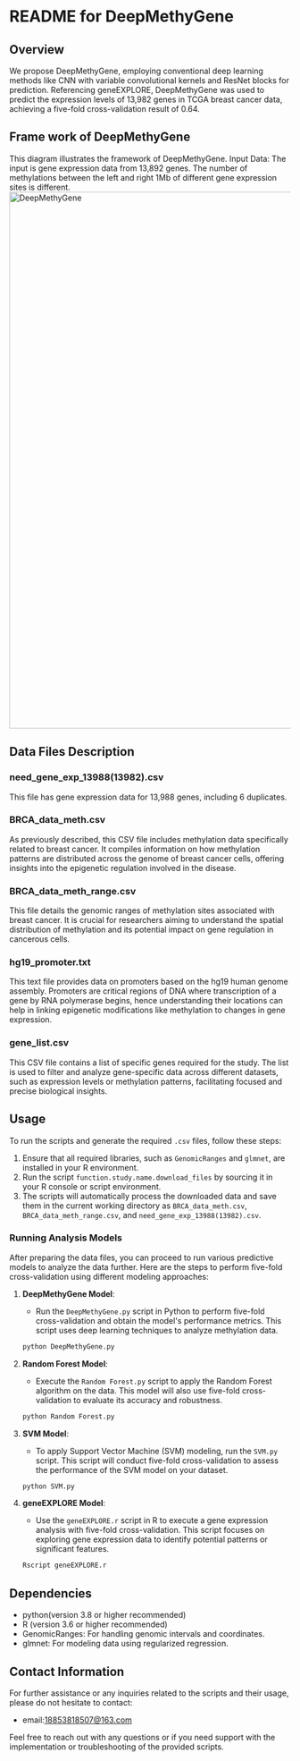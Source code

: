 # README for DeepMethyGene

## Overview

We propose DeepMethyGene, employing conventional deep learning methods like CNN with variable convolutional kernels and ResNet blocks for prediction. Referencing geneEXPLORE, DeepMethyGene was used to predict the expression levels of 13,982 genes in TCGA breast cancer data, achieving a five-fold cross-validation result of 0.64.

## Frame work of DeepMethyGene 

This diagram illustrates the framework of DeepMethyGene. Input Data: The input is gene expression data from 13,892 genes. The number of methylations between the left and right 1Mb of different gene expression sites is different.
<img width="960" alt="DeepMethyGene" src="https://github.com/yaoyao-11/DeepMethyGene/assets/84023156/921e2af6-c103-4763-8c90-919c714acbe6">



## Data Files Description

### need_gene_exp_13988(13982).csv

This file has gene expression data for 13,988 genes, including 6 duplicates. 

### BRCA_data_meth.csv

As previously described, this CSV file includes methylation data specifically related to breast cancer. It compiles information on how methylation patterns are distributed across the genome of breast cancer cells, offering insights into the epigenetic regulation involved in the disease.

### BRCA_data_meth_range.csv

This file details the genomic ranges of methylation sites associated with breast cancer. It is crucial for researchers aiming to understand the spatial distribution of methylation and its potential impact on gene regulation in cancerous cells.

### hg19_promoter.txt

This text file provides data on promoters based on the hg19 human genome assembly. Promoters are critical regions of DNA where transcription of a gene by RNA polymerase begins, hence understanding their locations can help in linking epigenetic modifications like methylation to changes in gene expression.

### gene_list.csv

This CSV file contains a list of specific genes required for the study. The list is used to filter and analyze gene-specific data across different datasets, such as expression levels or methylation patterns, facilitating focused and precise biological insights.

## Usage

To run the scripts and generate the required `.csv` files, follow these steps:

1. Ensure that all required libraries, such as `GenomicRanges` and `glmnet`, are installed in your R environment.
2. Run the script `function.study.name.download_files` by sourcing it in your R console or script environment.
3. The scripts will automatically process the downloaded data and save them in the current working directory as `BRCA_data_meth.csv`, `BRCA_data_meth_range.csv`, and `need_gene_exp_13988(13982).csv`.

### Running Analysis Models

After preparing the data files, you can proceed to run various predictive models to analyze the data further. Here are the steps to perform five-fold cross-validation using different modeling approaches:

1. **DeepMethyGene Model**:

   - Run the `DeepMethyGene.py` script in Python to perform five-fold cross-validation and obtain the model's performance metrics. This script uses deep learning techniques to analyze methylation data.

   ```bash
   python DeepMethyGene.py
   ```

2. **Random Forest Model**:

   - Execute the `Random Forest.py` script to apply the Random Forest algorithm on the data. This model will also use five-fold cross-validation to evaluate its accuracy and robustness.

   ```bash
   python Random Forest.py
   ```

3. **SVM Model**:

   - To apply Support Vector Machine (SVM) modeling, run the `SVM.py` script. This script will conduct five-fold cross-validation to assess the performance of the SVM model on your dataset.

   ```bash
   python SVM.py
   ```

4. **geneEXPLORE Model**:

   - Use the `geneEXPLORE.r` script in R to execute a gene expression analysis with five-fold cross-validation. This script focuses on exploring gene expression data to identify potential patterns or significant features.

   ```bash
   Rscript geneEXPLORE.r
   ```

## Dependencies

- python(version 3.8 or higher recommended)
- R (version 3.6 or higher recommended)
- GenomicRanges: For handling genomic intervals and coordinates.
- glmnet: For modeling data using regularized regression.

## Contact Information

For further assistance or any inquiries related to the scripts and their usage, please do not hesitate to contact:

- email:18853818507@163.com

Feel free to reach out with any questions or if you need support with the implementation or troubleshooting of the provided scripts.

